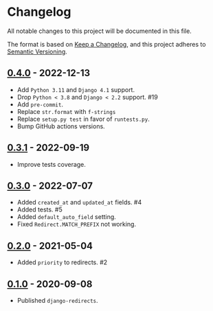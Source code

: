 # Changelog

All notable changes to this project will be documented in this file.

The format is based on [Keep a Changelog](https://keepachangelog.com/en/1.0.0/),
and this project adheres to [Semantic Versioning](https://semver.org/spec/v2.0.0.html).

## [0.4.0](https://github.com/fabiocaccamo/django-redirects/releases/tag/0.4.0) - 2022-12-13
-   Add `Python 3.11` and `Django 4.1` support.
-   Drop `Python < 3.8` and `Django < 2.2` support. #19
-   Add `pre-commit`.
-   Replace `str.format` with `f-strings`
-   Replace `setup.py test` in favor of `runtests.py`.
-   Bump GitHub actions versions.

## [0.3.1](https://github.com/fabiocaccamo/django-redirects/releases/tag/0.3.1) - 2022-09-19
-   Improve tests coverage.

## [0.3.0](https://github.com/fabiocaccamo/django-redirects/releases/tag/0.3.0) - 2022-07-07
-   Added `created_at` and `updated_at` fields. #4
-   Added tests. #5
-   Added `default_auto_field` setting.
-   Fixed `Redirect.MATCH_PREFIX` not working.

## [0.2.0](https://github.com/fabiocaccamo/django-redirects/releases/tag/0.2.0) - 2021-05-04
-   Added `priority` to redirects. #2

## [0.1.0](https://github.com/fabiocaccamo/django-redirects/releases/tag/0.1.0) - 2020-09-08
-   Published `django-redirects`.
